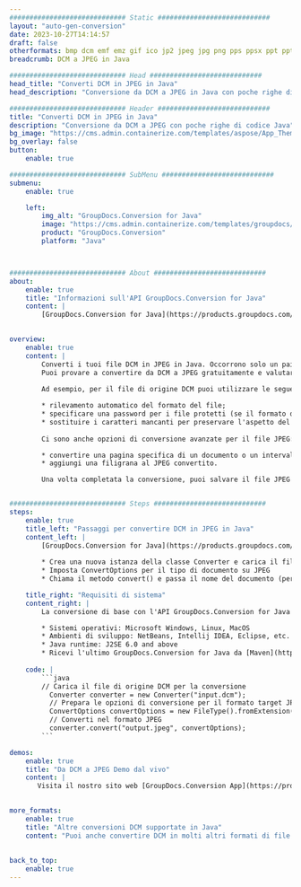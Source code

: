 ```yaml
---
############################# Static ############################
layout: "auto-gen-conversion"
date: 2023-10-27T14:14:57
draft: false
otherformats: bmp dcm emf emz gif ico jp2 jpeg jpg png pps ppsx ppt pptx psb psd svg svgz tga tif tiff webp wmf wmz
breadcrumb: DCM a JPEG in Java

############################# Head ############################
head_title: "Converti DCM in JPEG in Java"
head_description: "Conversione da DCM a JPEG in Java con poche righe di codice. Converti oltre 160 formati di file utilizzando l'API di conversione dei documenti GroupDocs per Java"

############################# Header ############################
title: "Converti DCM in JPEG in Java"
description: "Conversione da DCM a JPEG con poche righe di codice Java"
bg_image: "https://cms.admin.containerize.com/templates/aspose/App_Themes/V3/images/bg/header1.png"
bg_overlay: false
button:
    enable: true

############################# SubMenu ############################
submenu:
    enable: true

    left:
        img_alt: "GroupDocs.Conversion for Java"
        image: "https://cms.admin.containerize.com/templates/groupdocs/images/product-logos/90x90-noborder/groupdocs-conversion-java.png"
        product: "GroupDocs.Conversion"
        platform: "Java"



############################# About ############################
about:
    enable: true
    title: "Informazioni sull'API GroupDocs.Conversion for Java"
    content: |
        [GroupDocs.Conversion for Java](https://products.groupdocs.com/conversion/java/) è un'API di conversione di formati di file avanzata per la conversione tra formati di immagini e documenti popolari come Microsoft Office, OpenDocument, PDF, HTML, e-mail, CAD. e molto altro ancora con poche righe di codice. L'API nativa rileva automaticamente i formati dei documenti originali e offre molte opzioni per personalizzare i documenti convertiti. Insieme alla funzione di estrazione delle informazioni da un documento, supporta anche la memorizzazione nella cache dei risultati della conversione sul disco locale per impostazione predefinita. Tuttavia, qualsiasi tipo di archiviazione della cache può essere supportato implementando le interfacce appropriate: Amazon S3, Dropbox, Google Drive, Windows Azure, Reddis o qualsiasi altro.
    

overview:
    enable: true
    content: |
        Converti i tuoi file DCM in JPEG in Java. Occorrono solo un paio di righe di codice Java su qualsiasi piattaforma di tua scelta, come Windows, Linux, macOS.
        Puoi provare a convertire da DCM a JPEG gratuitamente e valutare la qualità dei risultati della conversione. Insieme a semplici script di conversione file, puoi provare opzioni più sofisticate per caricare il file sorgente DCM e memorizzare l'output JPEG. 
        
        Ad esempio, per il file di origine DCM puoi utilizzare le seguenti opzioni di caricamento:

        * rilevamento automatico del formato del file;
        * specificare una password per i file protetti (se il formato del file lo supporta);
        * sostituire i caratteri mancanti per preservare l'aspetto del documento.
        
        Ci sono anche opzioni di conversione avanzate per il file JPEG:

        * convertire una pagina specifica di un documento o un intervallo di pagine;
        * aggiungi una filigrana al JPEG convertito.

        Una volta completata la conversione, puoi salvare il file JPEG nel tuo percorso file locale o in qualsiasi archivio di terze parti come FTP, Amazon S3, Google Drive, Dropbox ecc. Nota: per convertire DCM a JPEG, non è necessario installare alcun software aggiuntivo, come MS Office, Open Office, Adobe Acrobat Reader ecc.


############################# Steps ############################
steps:
    enable: true
    title_left: "Passaggi per convertire DCM in JPEG in Java"
    content_left: |
        [GroupDocs.Conversion for Java](https://products.groupdocs.com/conversion/java/) consente agli sviluppatori di convertire facilmente il file DCM in JPEG con poche righe di codice.
        
        * Crea una nuova istanza della classe Converter e carica il file DCM con il percorso completo
        * Imposta ConvertOptions per il tipo di documento su JPEG
        * Chiama il metodo convert() e passa il nome del documento (percorso completo) e il formato (JPEG) come parametro

    title_right: "Requisiti di sistema"
    content_right: |
        La conversione di base con l'API GroupDocs.Conversion for Java può essere eseguita con poche righe di codice. Le nostre API sono supportate su tutte le principali piattaforme e sistemi operativi. Prima di eseguire il codice seguente, assicurati di avere i seguenti prerequisiti installati sul tuo sistema.

        * Sistemi operativi: Microsoft Windows, Linux, MacOS
        * Ambienti di sviluppo: NetBeans, Intellij IDEA, Eclipse, etc.
        * Java runtime: J2SE 6.0 and above
        * Ricevi l'ultimo GroupDocs.Conversion for Java da [Maven](https://repository.groupdocs.com/webapp/#/artifacts/browse/tree/General/repo/com/groupdocs/groupdocs-conversion)
         
    code: |
        ```java    
        // Carica il file di origine DCM per la conversione
          Converter converter = new Converter("input.dcm");
          // Prepara le opzioni di conversione per il formato target JPEG
          ConvertOptions convertOptions = new FileType().fromExtension("jpeg").getConvertOptions();
          // Converti nel formato JPEG
          converter.convert("output.jpeg", convertOptions);
        ```

demos:
    enable: true
    title: "Da DCM a JPEG Demo dal vivo"
    content: |
       Visita il nostro sito web [GroupDocs.Conversion App](https://products.groupdocs.app/conversion/family) e prova subito la conversione da DCM a JPEG. La demo gratuita ha i seguenti vantaggi
          

more_formats:
    enable: true
    title: "Altre conversioni DCM supportate in Java"
    content: "Puoi anche convertire DCM in molti altri formati di file. Si prega di consultare l'elenco di seguito."
       
       
back_to_top:
    enable: true
---
```


